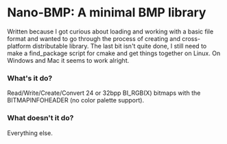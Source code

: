 Nano-BMP: A minimal BMP library
=
Written because I got curious about loading and working with a basic file format and wanted to go through
the process of creating and cross-platform distributable library. The last bit isn't quite done, I still need
to make a find_package script for cmake and get things together on Linux. On Windows and Mac it seems to work alright.

### What's it do?
Read/Write/Create/Convert 24 or 32bpp BI_RGB(X) bitmaps with the BITMAPINFOHEADER (no color palette support).

### What doesn't it do? 
Everything else.


